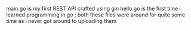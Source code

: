 main.go is my first REST API crafted using gin
hello.go is the first time i learned programming in go ;
both these files were around for quite some time as i never got around to uploading them
